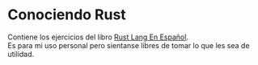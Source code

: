 # Conociendo Rust
Contiene los ejercicios del libro [Rust Lang En Español](https://book.rustlang-es.org/title-page).  
Es para mi uso personal pero sientanse libres de tomar lo que les sea de utilidad.  
